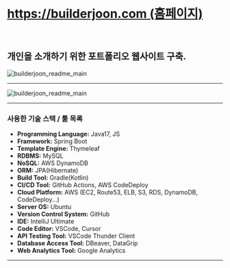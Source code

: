 <br>

# [https://builderjoon.com (홈페이지)](https://builderjoon.com)

<br>

## 개인을 소개하기 위한 포트폴리오 웹사이트 구축.

![builderjoon_readme_main](https://builderjoons3.s3.ap-northeast-2.amazonaws.com/images/builderjoon_readme.png)

---

![builderjoon_readme_main](https://builderjoons3.s3.ap-northeast-2.amazonaws.com/images/builderjoon_mobile.png)

---

### 사용한 기술 스택 / 툴 목록
- **Programming Language:** Java17, JS
- **Framework:** Spring Boot
- **Template Engine:** Thymeleaf
- **RDBMS:** MySQL
- **NoSQL:** AWS DynamoDB
- **ORM:** JPA(Hibernate)
- **Build Tool:** Gradle(Kotlin)
- **CI/CD Tool:** GitHub Actions, AWS CodeDeploy
- **Cloud Platform:** AWS (EC2, Route53, ELB, S3, RDS, DynamoDB, CodeDeploy...)
- **Server OS:** Ubuntu
- **Version Control System:** GitHub
- **IDE:** IntelliJ Ultimate
- **Code Editor:** VSCode, Cursor
- **API Testing Tool:** VSCode Thunder Client
- **Database Access Tool:** DBeaver, DataGrip
- **Web Analytics Tool:** Google Analytics

---

<br>